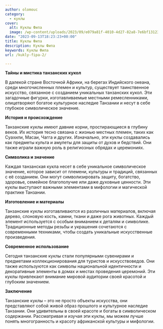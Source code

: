 ```yaml
---
author: olomouc
category:
  - куклы
cover:
  alt: Куклы Фипа
  image: /wp-content/uploads/2023/09/e079a81f-4010-4d27-82a8-7e6bf1312396.webp
date: "2023-09-13T18:23:23+00:00"
title: Куклы Фипа
description: Куклы Фипа
keywords: Куклы Фипа
url: /kukly-fipa-2/

---
```

**Тайны и мистика танзанских кукол**

В далекой стране Восточной Африки, на берегах Индийского океана, среди многочисленных племен и культур, существует таинственное искусство, связанное с созданием уникальных танзанских кукол. Эти загадочные фигурки, изготавливаемые местными ремесленниками, олицетворяют богатое культурное наследие Танзании и несут в себе глубокое символическое значение.

**История и происхождение**

Танзанские куклы имеют давние корни, простирающиеся в глубину веков. Их история тесно связана с жизнью местных племен, таких как Суахили, Масаи, Чагга и других. Изначально, эти куклы создавались как предметы культа и амулеты для защиты от духов и бедствий. Они также играли важную роль в религиозных обрядах и церемониях.

**Символика и значение**

Каждая танзанская кукла несет в себе уникальное символическое значение, которое зависит от племени, культуры и традиций, связанных с её созданием. Они могут символизировать защиту, богатство, здоровье, семейное благополучие или даже духовные ценности. Эти куклы выступают важными элементами в мифологии и магической практике Танзании.

**Изготовление и материалы**

Танзанские куклы изготавливаются из различных материалов, включая дерево, слоновую кость, камни, ткани и даже рога животных. Каждый элемент используется с особым вниманием к деталям и символике. Традиционные методы резьбы и украшения сочетаются с современными техниками, чтобы создать уникальные искусственные произведения.

**Современное использование**

Сегодня танзанские куклы стали популярными сувенирами и предметами коллекционирования для туристов и искусствоведов. Они также используются как символы национальной идентичности и декоративные элементы в домах и местах проведения церемоний. Эти куклы привлекают внимание мировой аудитории своей красотой и глубоким значением.

**Заключение**

Танзанские куклы – это не просто объекты искусства, они представляют собой живой образ прошлого и культурное наследие Танзании. Они удивительны в своей красоте и богаты в символическом содержании. Рассматривая и изучая эти куклы, мы можем лучше понять многогранность и красоту африканской культуры и мифологии.
